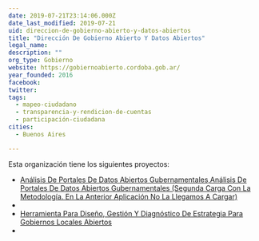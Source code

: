 ```yaml
---
date: 2019-07-21T23:14:06.000Z
date_last_modified: 2019-07-21
uid: direccion-de-gobierno-abierto-y-datos-abiertos
title: "Dirección De Gobierno Abierto Y Datos Abiertos"
legal_name: 
description: ""
org_type: Gobierno
website: https://gobiernoabierto.cordoba.gob.ar/
year_founded: 2016
facebook: 
twitter: 
tags:
  - mapeo-ciudadano
  - transparencia-y-rendicion-de-cuentas
  - participación-ciudadana
cities: 
  - Buenos Aires

---
```


Esta organización tiene los siguientes proyectos:

- [Análisis De Portales De Datos Abiertos Gubernamentales,Análisis De Portales De Datos Abiertos Gubernamentales (Segunda Carga Con La Metodología. En La Anterior Aplicación No La Llegamos A Cargar)](/i/analisis-de-portales-de-datos-abiertos-gubernamentales,analisis-de-portales-de-datos-abiertos-gubernamentales-segunda-carga-con-la-metodologia-en-la-anterior-aplicacion-no-la-llegamos-a-cargar.html)
- [](/i/herramienta-para-diseno-gestion-y-diagnostico-de-estrategia-para-gobiernos-locales-abiertos.html)
- [Herramienta Para Diseño, Gestión Y Diagnóstico De Estrategia Para Gobiernos Locales Abiertos](/i/herramienta-para-diseno-gestion-y-diagnostico-de-estrategia-para-gobiernos-locales-abiertos.html)
- [](/i/analisis-de-portales-de-datos-abiertos-gubernamentales-segunda-carga-con-la-metodologia-en-la-anterior-aplicacion-no-la-llegamos-a-cargar.html)
